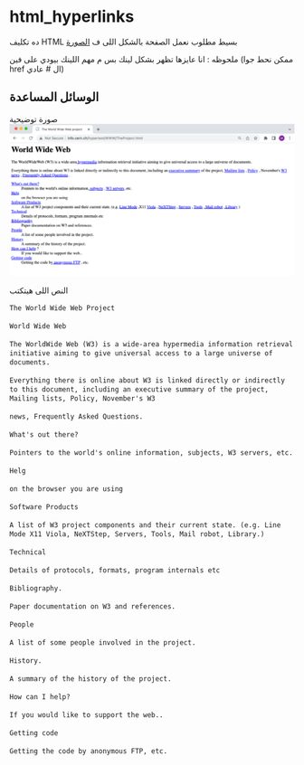 # html_hyperlinks
ده تكليف HTML بسيط مطلوب نعمل الصفحة بالشكل اللى ف [الصورة](html_links.png)

ملحوظه : انا عايزها تظهر بشكل لينك بس م مهم اللينك بيودي على فين (ممكن نحط جوا href ال # عادي)

## الوسائل المساعدة
صورة توضيحية
![صورة توضيحية](html_links.png "صورة توضيحية")

النص اللى هيتكتب
```
The World Wide Web Project

World Wide Web

The WorldWide Web (W3) is a wide-area hypermedia information retrieval initiative aiming to give universal access to a large universe of documents.

Everything there is online about W3 is linked directly or indirectly to this document, including an executive summary of the project, Mailing lists, Policy, November's W3

news, Frequently Asked Questions.

What's out there?

Pointers to the world's online information, subjects, W3 servers, etc.

Helg

on the browser you are using

Software Products

A list of W3 project components and their current state. (e.g. Line Mode X11 Viola, NeXTStep, Servers, Tools, Mail robot, Library.)

Technical

Details of protocols, formats, program internals etc

Bibliography.

Paper documentation on W3 and references.

People

A list of some people involved in the project.

History.

A summary of the history of the project.

How can I help?

If you would like to support the web..

Getting code

Getting the code by anonymous FTP, etc.
```